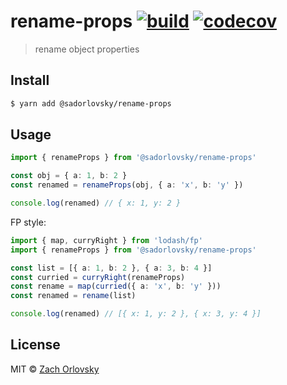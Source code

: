 # rename-props [![build](https://github.com/sadorlovsky/rename-props/workflows/build/badge.svg)](#rename-props) [![codecov](https://codecov.io/gh/sadorlovsky/rename-props/branch/master/graph/badge.svg)](https://codecov.io/gh/sadorlovsky/rename-props)

> rename object properties

## Install

```bash
$ yarn add @sadorlovsky/rename-props
```

## Usage

```ts
import { renameProps } from '@sadorlovsky/rename-props'

const obj = { a: 1, b: 2 }
const renamed = renameProps(obj, { a: 'x', b: 'y' })

console.log(renamed) // { x: 1, y: 2 }

```

FP style:

```ts
import { map, curryRight } from 'lodash/fp'
import { renameProps } from '@sadorlovsky/rename-props'

const list = [{ a: 1, b: 2 }, { a: 3, b: 4 }]
const curried = curryRight(renameProps)
const rename = map(curried({ a: 'x', b: 'y' }))
const renamed = rename(list)

console.log(renamed) // [{ x: 1, y: 2 }, { x: 3, y: 4 }]
```

## License

MIT © [Zach Orlovsky](https://orlovsky.dev)
